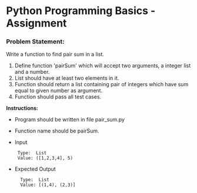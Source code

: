 # Python Programming Basics - Assignment

### Problem Statement:

Write a function to find pair sum in a list.

1. Define function 'pairSum' which will accept two arguments, a integer list and a number.
2. List should have at least two elements in it.
3. Function should return a list containing pair of integers which have sum equal to given number as argument.
4. Function should pass all test cases.


**Instructions:**
* Program should be written in file pair_sum.py
* Function name should be pairSum.
* Input 
      
       Type:  List
       Value: ([1,2,3,4], 5)
       
* Expected Output

        Type:  List
        Value: [(1,4), (2,3)]
